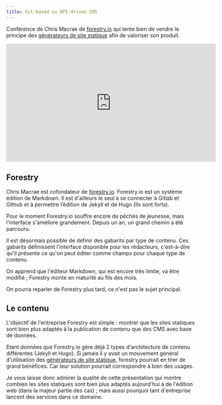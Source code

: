 ```yaml
---
title: Git-based ou API-driven CMS 
---
```


Conférence de Chris Macrae de [forestry.io](http://forestry.io) qui tente bien de vendre le principe des [générateurs de site statique](/generateur-site-statique/) afin de valoriser son produit.

<div class="aspectratio" data-ratio="16/9"><iframe width="560" height="315" src="https://www.youtube-nocookie.com/embed/KX4G49ZrvY0?rel=0" frameborder="0" allowfullscreen></iframe></div>

## Forestry

Chris Macrae est cofondateur de [forestry.io](http://forestry.io). Forestry.io est un système édition de Markdown. Il est d'ailleurs le seul à se connecter à Gitlab et Github et à permettre l’édition de Jekyll et de Hugo (Ils sont forts).

Pour le moment Forestry.io souffre encore de pêchés de jeunesse, mais l'interface s'améliore grandement. Depuis un an, un grand chemin a été parcouru.

Il est désormais possible de définir des gabarits par type de contenu. Ces gabarits définissent l'interface disponible pour les rédacteurs, c'est-à-dire qu'il présente ce qu'on peut éditer comme champs pour chaque type de contenu.

On apprend que l'éditeur Markdown, qui est encore très limite, va être modifié ; Forestry monte en maturité au fils des mois.

On pourra reparler de Forestry plus tard, ce n'est pas le sujet principal.

## Le contenu

L'objectif de l'entreprise Forestry est simple : montrer que les sites statiques sont bien plus adaptés à la publication de contenu que des CMS avec base de données.

Etant données que Forestry.io gère déjà 2 types d'architecture de contenu différentes (Jekyll et Hugo). Si jamais il y avait un mouvement général d'utilisation des [générateurs de site statique](/generateur-site-statique/), forestry pourrait en tirer de grand bénéfices. Car leur solution pourrait correspondre à bien des usages.

Je vous laisse donc admirer la qualité de cette présentation qui montre combien les sites statiques sont bien plus adaptés aujourd'hui à de l'édition web (dans la majeur partie des cas) ; mais aussi pourquoi tant d'entreprise lancent des services dans ce domaine.


